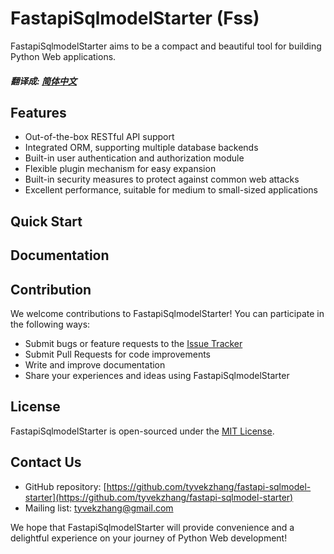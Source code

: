 # FastapiSqlmodelStarter (Fss)

FastapiSqlmodelStarter aims to be a compact and beautiful tool for building Python Web applications.

##### 翻译成: [简体中文](../README.md)
## Features

- Out-of-the-box RESTful API support
- Integrated ORM, supporting multiple database backends
- Built-in user authentication and authorization module
- Flexible plugin mechanism for easy expansion
- Built-in security measures to protect against common web attacks
- Excellent performance, suitable for medium to small-sized applications

## Quick Start

## Documentation

## Contribution

We welcome contributions to FastapiSqlmodelStarter! You can participate in the following ways:

- Submit bugs or feature requests to the [Issue Tracker](https://github.com/tyvekzhang/fastapi-sqlmodel-starter/issues)
- Submit Pull Requests for code improvements
- Write and improve documentation
- Share your experiences and ideas using FastapiSqlmodelStarter

## License

FastapiSqlmodelStarter is open-sourced under the [MIT License](https://opensource.org/licenses/MIT).

## Contact Us

- GitHub repository: [https://github.com/tyvekzhang/fastapi-sqlmodel-starter](https://github.com/tyvekzhang/fastapi-sqlmodel-starter)
- Mailing list: [tyvekzhang@gmail.com](mailto:tyvekzhang@gmail.com)

We hope that FastapiSqlmodelStarter will provide convenience and a delightful experience on your journey of Python Web development!